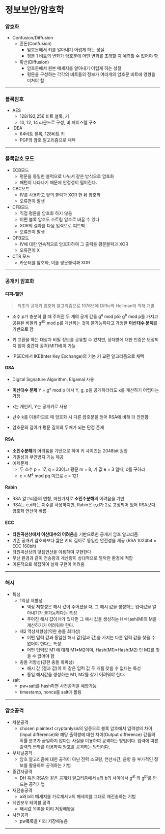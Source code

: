 # 정보보안/암호학

### 암호화

* Confusion/Diffusion
  * 혼돈(Confusion)
    * 암호문에서 키를 알아내기 어렵게 하는 성질
    * 평문 1 비트의 변화가 암호문에 어떤 변화를 초래할 지 예측할 수 없어야 함
  * 확산(Diffusion)
    * 암호문에서 원본 메세지를 알아내기 어렵게 하는 성질
    * 평문을 구성하는 각각의 비트들의 정보가 여러개의 암호문 비트에 영향을 미쳐야 함



---



### 블록암호

* AES
  * 128/192,256 비트 블록, 키
  * 10, 12, 14 라운드로 구성, 비 페이스텔 구조
* IDEA
  * 64비트 블록, 128비트 키
  * PGP의 암호 알고리즘으로 채택

---

### 블록암호 모드

* ECB모드
  * 평문을 동일한 블럭으로 나눠서 같은 방식으로 암호화
  * 패턴이 나타나기 때문에 안정성이 떨어진다.
* CBC모드
  * IV를 사용하고 앞의 블럭과 XOR 한 뒤 암호화
  * 오류전이 발생
* CFB모드
  * 직접 평문을 암호화 하지 않음
  * 어떤 블록 암호도 스트림 암호로 바꿀 수 있다
  * XOR의 결과를 다음 입력으로 피드백
  * 오류전이 발생
* OFB모드
  * IV에 대한 연속적으로 암호화하여 그 출력을 평문블럭과 XOR
  * 오류전이 X
* CTR 모드
  * 카운터를 암호화, 이를 평문블럭과 XOR

---

### 공개키 암호화

#### 디피-헬먼

> 최초의 공개키 암호화 알고리즘으로 1976년에 Diffie와 Hellman에 의해 개발

* 소수 p가 충분히 클 때 주어진 두 개의 공개 값들 g<sup>a</sup> mod p와 g<sup>b</sup> mod p를 가지고 공유된 비밀키 g<sup>ab</sup> mod p를 계산하는 것이 불가능하다고 가정한 **이산대수 문제**를 기반으로 함

* 키 교환을 하는 대상과 비밀 정보를 공유할 수 있지만, 상대방에 대한 인증은 보장되지 않아 중간자 공격(MITM)이 가능
* IPSEC에서 IKE(Inter Key Exchange)의 기본 키 교환 알고리즘으로 채택

#### DSA

* Digital Signature Algorithm, Elgamal 사용

* **이산대수 문제** Y = g<sup>x</sup> mod p 에서 Y, g, p을 공개하더라도 x를 계산하기 어렵다는 가정
* x는 개인키, Y는 공개키로 사용
* 난수 k를 이용하므로 매 암호화 시 다른 암호문을 얻어 RSA에 비해 더 안전함
* 암호문의 길이가 평문 길이의 두배가 되는 단점 존재

#### RSA

* **소인수분해**의 어려움을 기반으로 하며 키 사이즈는 2048bit 권장
* 기밀성과 부인방지 기능 제공
* 예제문제
  * 두 소수 p = 17, q = 23이고 평문 m = 8, 키 값 e = 3 일때, c를 구하라
  * c = M<sup>e</sup> mod pq 이므로 c = 121

#### Rabin

* RSA 알고리즘의 변형, 마찬가지로 **소인수분해**의 어려움을 기반
* RSA는 e,d라는 지수를 사용하지만, Rabin은 e,d가 2로 고정되어 있어 RSA보다 암호화 연산이 빠름

#### ECC

* **타원곡선상에서 이산대수의 어려움**을 기반으로한 공개키 암호 알고리즘
* 기존 공개키 암호화보다 짧은 키의 길이로 동일한 안전성을 제공 (RSA 1024bit = ECC 160bit)
* 타원곡선상의 덧셈연산을 이용하여 구현한다
* 무선 환경과 같이 전송량과 계산량이 상대적으로 열악한 환경에 적합
* 이론적으로 복잡하여 실제 구현이 어려움

___

### 해시

* 특성
  * 1역상 저항성
    * 역상 저항성은 해시 값이 주어졌을 때, 그 해시 값을 생성하는 입력값을 알아내기가 불가능하다는 특성
    * 주어진 해시 값이 H가 있다면 그 해시 값을 생성하는 H=Hash(M)의 M을 계산하기가 어려워야 한다.
  * 제2 역상저항성(약한 충돌 회피성)
    * 어떤 입력 값과 동일한 해시 값(결과 값)을 가지는 다른 입력 값을 찾을 수 없어야 한다는 특성
    * 어떤 입력값 M1 에 대해 M1≠M2이며, Hash(M1)=Hash(M2) 인 M2를 찾을 수 없어야 함
  * 충돌 저항성(강한 충돌 회피성)
    * 해시 값 (결과 값)이 이 같은 입력 값 두 개를 찾을 수 없다는 특성
    * 동일 해시값을 생성하는 M1, M2를 찾기 어려워야 한다.
* salt
  * pw+salt를 hash하면 사전공격을 예방가능
  * timestamp, nonce를 salt에 활용

---

### 암호공격

* 차분공격
  * chosen plaintext cryptanlysis의 일종으로  블록 암호에서 입력쌍의 차이(Input difference)와 해당 출력쌍에 대한 차이(Output difference) 값들의  확률 분포가 균일하지 않다는 사실을 이용하여 공격하는 방법이다. 입력에 따른 출력의 변화를 이용하여 암호를 공격하는 방법이다.
* 부채널공격
  * 암호 알고리즘에 대한 공격이 아닌 전력 소모량, 연산시간, 음향 등 부가적인 정보를 활용하여 공격하는 기법
* 중간자공격
  * DH 혹은 RSA와 같은 공개키 알고리즘에서 a와 b의 사이에서 g<sup>at</sup> 와 g<sup>bt</sup>를 만드는 공격기법
* 재전송공격
  * a와 b의 메세지를 가로채서 a의 메세지를 그대로 재전송하는 기법
* 레인보우 테이블 공격
  * 해시값 목록을 미리 저장해놓음
* 사전공격
  * pw목록을 미리 저장해놓음

---

